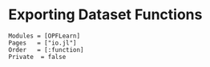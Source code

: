 # Exporting Dataset Functions

```@autodocs
Modules = [OPFLearn]
Pages   = ["io.jl"]
Order   = [:function]
Private  = false
```